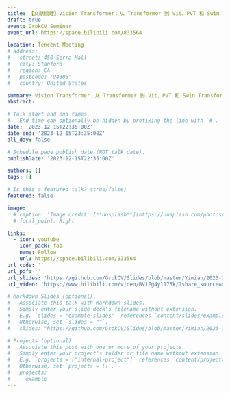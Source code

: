 ```yaml
---
title: 【文献梳理】Vision Transformer：从 Transformer 到 Vit、PVT 和 Swin Transformer
draft: true
event: GrokCV Seminar
event_url: https://space.bilibili.com/833564

location: Tencent Meeting
# address:
#   street: 450 Serra Mall
#   city: Stanford
#   region: CA
#   postcode: '94305'
#   country: United States

summary: Vision Transformer：从 Transformer 到 Vit、PVT 和 Swin Transformer
abstract: 

# Talk start and end times.
#   End time can optionally be hidden by prefixing the line with `#`.
date: '2023-12-15T22:35:00Z'
date_end: '2023-12-15T23:35:00Z'
all_day: false

# Schedule page publish date (NOT talk date).
publishDate: '2023-12-15T22:35:00Z'

authors: []
tags: []

# Is this a featured talk? (true/false)
featured: false

image:
  # caption: 'Image credit: [**Unsplash**](https://unsplash.com/photos/bzdhc5b3Bxs)'
  # focal_point: Right

links:
  - icon: youtube
    icon_pack: fab
    name: Follow
    url: https://space.bilibili.com/833564
url_code: ''
url_pdf: ''
url_slides: 'https://github.com/GrokCV/Slides/blob/master/Yimian/2023-12-15-transformer.pdf'
url_video: 'https://www.bilibili.com/video/BV1Fg4y1175k/?share_source=copy_web&vd_source=0cff7c155de885f3bea907819b93a04e'

# Markdown Slides (optional).
#   Associate this talk with Markdown slides.
#   Simply enter your slide deck's filename without extension.
#   E.g. `slides = "example-slides"` references `content/slides/example-slides.md`.
#   Otherwise, set `slides = ""`.
#   slides: "https://github.com/GrokCV/Slides/blob/master/Yimian/2023-11-03-HADAR-Slides.pdf"

# Projects (optional).
#   Associate this post with one or more of your projects.
#   Simply enter your project's folder or file name without extension.
#   E.g. `projects = ["internal-project"]` references `content/project/deep-learning/index.md`.
#   Otherwise, set `projects = []`.
#   projects:
#   - example
---
```

